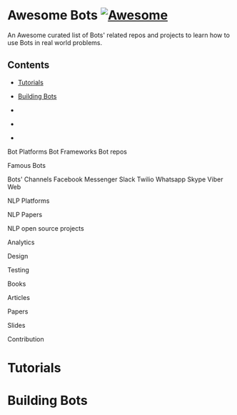 # Awesome Bots [![Awesome](https://cdn.rawgit.com/sindresorhus/awesome/d7305f38d29fed78fa85652e3a63e154dd8e8829/media/badge.svg)](https://github.com/sindresorhus/awesome)

An Awesome curated list of Bots' related repos and projects to learn how to use Bots in real world problems. 

## Contents

- [Tutorials](#tutorials)
- [Building Bots](#building-bots)


- [](#)
- [](#)
- [](#)

Bot Platforms
Bot Frameworks
Bot repos

Famous Bots

Bots' Channels 
Facebook Messenger
Slack
Twilio
Whatsapp
Skype
Viber
Web

NLP Platforms

NLP Papers

NLP open source projects

Analytics

Design

Testing

Books

Articles

Papers

Slides

Contribution

# Tutorials
# Building Bots


